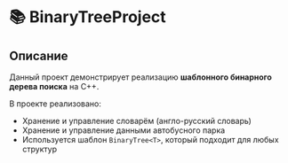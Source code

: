 # 📚 BinaryTreeProject

## Описание

Данный проект демонстрирует реализацию **шаблонного бинарного дерева поиска** на C++.

В проекте реализовано:
- Хранение и управление словарём (англо-русский словарь)
- Хранение и управление данными автобусного парка
- Используется шаблон `BinaryTree<T>`, который подходит для любых структур
